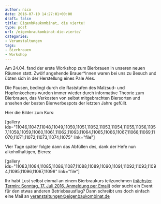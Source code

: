 ```yaml
---
author: nico
date: 2016-07-10 14:27:01+00:00
draft: false
title: EigenbRaukombinat, die vierte!
type: post
url: /eigenbraukombinat-die-vierte/
categories:
- Veranstaltungen
tags:
- Bierbrauen
- Workshop
---
```


Am 24.04. fand der erste Workshop zum Bierbrauen in unseren neuen Räumen statt. Zwölf angehende Brauer*Innen waren bei uns zu Besuch und übten sich in der Herstellung eines Pale Ales.<!-- more -->

Die Pausen, bedingt durch die Raststufen des Malzsud- und Hopfenkochens wurden immer wieder durch informative Theorie zum Bierbrauen, das Verkosten von selbst mitgebrachten Biersorten und ansehen der besten Bierwerbespots der letzten Jahre gefüllt.

Hier die Bilder zum Kurs:

[gallery ids="11046,11047,11048,11049,11050,11051,11052,11053,11054,11055,11056,11057,11058,11059,11060,11061,11062,11063,11064,11065,11066,11067,11068,11069,11070,11071,11072,11073,11074,11075" link="file"]

Vier Tage später folgte dann das Abfüllen des, dank der Hefe nun alkoholhaltigen, Bieres:

[gallery ids="11083,11084,11085,11086,11087,11088,11089,11090,11091,11092,11093,11094,11095,11096,11097,11098" link="file"]

Ihr habt Lust selbst einmal an einem Bierbraukurs teilzunehmen ([nächster Termin: Sonntag, 17. Juli 2016, Anmeldung per Email](/grundkurs-bierbrauen/)) oder sucht ein Event für den etwas anderen Betriebsausflug? Dann schreibt uns doch einfach eine Mail an [veranstaltungen@eigenbaukombinat.de](mailto:veranstaltungen@eigenbaukombinat.de)
